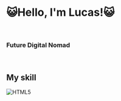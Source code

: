 <h1 align="left">😺Hello, I'm Lucas!😺</h1>

<br>
  <h3>Future Digital Nomad</h3>
<br />
<h2> My skill </h2>

![HTML5](https://img.shields.io/badge/-HTML5-F05032?style=for-the-badge&logo=html5&logoColor=ffffff)

<br/>
